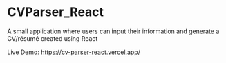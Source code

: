 # CVParser_React
 A small application where users can input their information and generate a CV/résumé created using React 

Live Demo: https://cv-parser-react.vercel.app/ 
